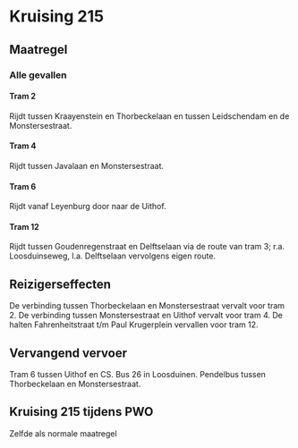 # Kruising 215
## Maatregel
### Alle gevallen

#### Tram 2
Rijdt tussen Kraayenstein en Thorbeckelaan en tussen Leidschendam en de Monstersestraat.

#### Tram 4
Rijdt tussen Javalaan en Monstersestraat.

#### Tram 6
Rijdt vanaf Leyenburg door naar de Uithof.

#### Tram 12
Rijdt tussen Goudenregenstraat en Delftselaan via de route van tram 3; r.a. Loosduinseweg, l.a. Delftselaan vervolgens eigen route.

## Reizigerseffecten
De verbinding tussen Thorbeckelaan en Monstersestraat vervalt voor tram 2.
De verbinding tussen Monstersestraat en Uithof vervalt voor tram 4.
De halten Fahrenheitstraat t/m Paul Krugerplein vervallen voor tram 12.

## Vervangend vervoer
Tram 6 tussen Uithof en CS.
Bus 26 in Loosduinen.
Pendelbus tussen Thorbeckelaan en Monstersestraat.

## Kruising 215 tijdens PWO
Zelfde als normale maatregel
